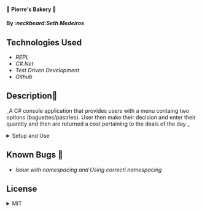 #### :doughnut: Pierre's Bakery :doughnut:

#### By _**:neckbeard:Seth Medeiros**_

## Technologies Used

- _REPL_
- _C#.Net_
- _Test Driven Development_
- _Github_

## Description:memo:

_A C# console application that provides users with a menu containg two options (baguettes/pastries). User then make their decision and enter their quantity and then are returned a cost pertaining to the deals of the day _

<details>
   <summary>Setup and Use</summary>:open_file_folder:

### Prerequisites

- [.NET 5 SDK](https://dotnet.microsoft.com/download/dotnet/5.0)
- A text editor like [VS Code](https://code.visualstudio.com/)
- A command line interface like Terminal or GitBash to run and interact with the console app.

### Installation

1. Clone the repository: `$ git clone https://github.com/Medeirosseth/Bakery.Solutions`
2. Navigate to the `Bakery.Solutions/` directory on your computer
3. Open with your preferred text editor to view the code base
4. To run the console app:
   - Navigate to `Bakery.Solutions/Bakery` in your command line
   - Run the command `dotnet restore` to restore the dependencies that are listed in the .csproj
   - Run the commmand `dotnet build` to build the project and its dependencies into a set of binaries
   - Finally, run the command `dotnet run` to run the project!
   - Note: `dotnet run` also restores and builds the project, so you can use this single command to start the console app
5. To run tests:
   - Navigate to `MyProject.Solution/MyProject.Tests` in your command line.
   - Run the command `dotnet restore` to restore the dependencies that are listed in the .csproj
   - Finally, run the command `dotnet test` to run the tests!

</details>

## Known Bugs :bug:

- _Issue with namespacing and Using correcti.namespacing_

## License

<details>
  <summary>MIT</summary>:school:
Copyright <2021> <Seth Medeiros>

Permission is hereby granted, free of charge, to any person obtaining a copy of this software and associated documentation files (the "Software"), to deal in the Software without restriction, including without limitation the rights to use, copy, modify, merge, publish, distribute, sublicense, and/or sell copies of the Software, and to permit persons to whom the Software is furnished to do so, subject to the following conditions:

The above copyright notice and this permission notice shall be included in all copies or substantial portions of the Software.

THE SOFTWARE IS PROVIDED "AS IS", WITHOUT WARRANTY OF ANY KIND, EXPRESS OR IMPLIED, INCLUDING BUT NOT LIMITED TO THE WARRANTIES OF MERCHANTABILITY, FITNESS FOR A PARTICULAR PURPOSE AND NONINFRINGEMENT. IN NO EVENT SHALL THE AUTHORS OR COPYRIGHT HOLDERS BE LIABLE FOR ANY CLAIM, DAMAGES OR OTHER LIABILITY, WHETHER IN AN ACTION OF CONTRACT, TORT OR OTHERWISE, ARISING FROM, OUT OF OR IN CONNECTION WITH THE SOFTWARE OR THE USE OR OTHER DEALINGS IN THE SOFTWARE.

</details>
